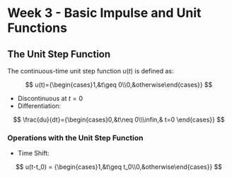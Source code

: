 # Week 3 - Basic Impulse and Unit Functions

## The Unit Step Function
The continuous-time unit step function $u(t)$ is defined as:

$$
u(t)={\begin{cases}1,&t\geq 0\\0,&otherwise\end{cases}}
$$

- Discontinuous at $t=0$
- Differentiation:

$$
\frac{du}{dt}={\begin{cases}0,&t\neq 0\\\infin,& t=0 \end{cases}}
$$

### Operations with the Unit Step Function

- Time Shift:

$$
u(t-t_0) = {\begin{cases}1,&t\geq t_0\\0,&otherwise\end{cases}}
$$